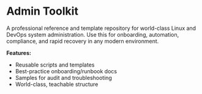 # Admin Toolkit

A professional reference and template repository for world-class Linux and DevOps system administration. Use this for onboarding, automation, compliance, and rapid recovery in any modern environment.

**Features:**
- Reusable scripts and templates
- Best-practice onboarding/runbook docs
- Samples for audit and troubleshooting
- World-class, teachable structure
